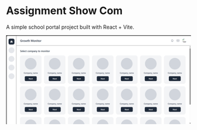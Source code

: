 
# Assignment Show Com

A simple school portal project built with React + Vite.

![Project Screenshot](public/Screenshot.png)
